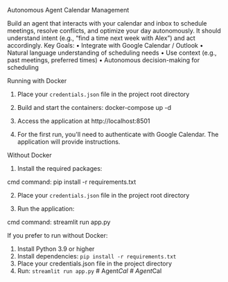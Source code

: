 Autonomous Agent Calendar Management

Build an agent that interacts with your calendar and inbox to schedule meetings, resolve conflicts, and optimize your day autonomously. It should understand intent (e.g., “find a time next week with Alex”) and act accordingly.
Key Goals:
•	Integrate with Google Calendar / Outlook
•	Natural language understanding of scheduling needs
•	Use context (e.g., past meetings, preferred times)
•	Autonomous decision-making for scheduling

Running with Docker

1. Place your `credentials.json` file in the project root directory
2. Build and start the containers:
    docker-compose up -d


3. Access the application at http://localhost:8501

4. For the first run, you'll need to authenticate with Google Calendar. The application will provide instructions.

Without Docker

1. Install the required packages:

cmd command:
pip install -r requirements.txt


2. Place your `credentials.json` file in the project root directory

3. Run the application:

cmd command:
streamlit run app.py

If you prefer to run without Docker:

1. Install Python 3.9 or higher
2. Install dependencies: `pip install -r requirements.txt`
3. Place your credentials.json file in the project directory
4. Run: `streamlit run app.py`
#   A g e n t _ C a l 
 
 #   A g e n t _ C a l 
 
 
